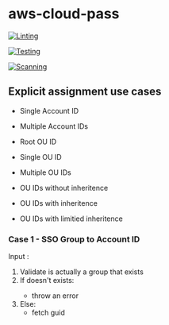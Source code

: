 # aws-cloud-pass
[![Linting](https://github.com/mykoriza-cloud-security/sso-manager/actions/workflows/linting.yaml/badge.svg)](https://github.com/mykoriza-cloud-security/sso-manager/actions/workflows/linting.yaml)

[![Testing](https://github.com/mykoriza-cloud-security/sso-manager/actions/workflows/testing.yaml/badge.svg)](https://github.com/mykoriza-cloud-security/sso-manager/actions/workflows/testing.yaml)

[![Scanning](https://github.com/mykoriza-cloud-security/sso-manager/actions/workflows/scanning.yaml/badge.svg)](https://github.com/mykoriza-cloud-security/sso-manager/actions/workflows/scanning.yaml)

## Explicit assignment use cases
- Single Account ID
- Multiple Account IDs

- Root OU ID
- Single OU ID
- Multiple OU IDs

- OU IDs without inheritence
- OU IDs with inheritence
- OU IDs with limitied inheritence


### Case 1 - SSO Group to Account ID

Input <sso-group-name>:<account-id>

1. Validate <sso-group-name> is actually a group that exists
2. If <sso-group> doesn't exists:
    - throw an error
3. Else:
    - fetch <sso-group> guid
